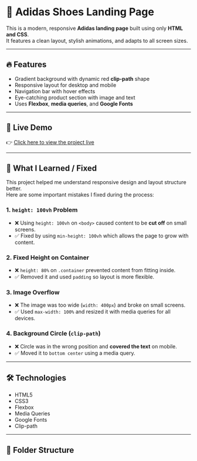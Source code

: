# 👟 Adidas Shoes Landing Page

This is a modern, responsive **Adidas landing page** built using only **HTML and CSS**.  
It features a clean layout, stylish animations, and adapts to all screen sizes.

---

## 🔥 Features

- Gradient background with dynamic red **clip-path** shape
- Responsive layout for desktop and mobile
- Navigation bar with hover effects
- Eye-catching product section with image and text
- Uses **Flexbox**, **media queries**, and **Google Fonts**

---

## 📱 Live Demo

👉 [Click here to view the project live]((https://mohamed12511.github.io/HTML-AND-CSS-Projects-2/))

---

## 🧠 What I Learned / Fixed

This project helped me understand responsive design and layout structure better.  
Here are some important mistakes I fixed during the process:

### 1. `height: 100vh` Problem
- ❌ Using `height: 100vh` on `<body>` caused content to be **cut off** on small screens.
- ✅ Fixed by using `min-height: 100vh` which allows the page to grow with content.

### 2. Fixed Height on Container
- ❌ `height: 80%` on `.container` prevented content from fitting inside.
- ✅ Removed it and used `padding` so layout is more flexible.

### 3. Image Overflow
- ❌ The image was too wide (`width: 400px`) and broke on small screens.
- ✅ Used `max-width: 100%` and resized it with media queries for all devices.

### 4. Background Circle (`clip-path`)
- ❌ Circle was in the wrong position and **covered the text** on mobile.
- ✅ Moved it to `bottom center` using a media query.

---

## 🛠️ Technologies

- HTML5  
- CSS3  
- Flexbox  
- Media Queries  
- Google Fonts  
- Clip-path  

---

## 📂 Folder Structure

